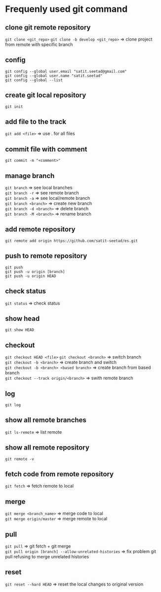 # Frequenly used git command
## clone git remote repository
`git clone <git_repo>`
`git clone -b develop <git_repo>`   => clone project from remote with specific branch

## config
`git config --global user.email "satit.seetad@gmail.com"`<br>
`git config --global user.name "satit.seetad"` <br>
`git config --global --list`<br>

## create git local repository
`git init`

## add file to the track
`git add <file>`            => use . for all files

## commit file with comment
`git commit -m "<comment>"`

## manage branch
`git branch`		        => see local branches<br>
`git branch -r`	            => see remote branch<br>
`git branch -a`	            => see local/remote branch<br>
`git branch <branch>`	    => create new branch<br>
`git branch -d <branch>`	=> delete branch<br>
`git branch -M <branch>`    => rename branch<br>

## add remote repository
`git remote add origin https://github.com/satit-seetad/es.git`

## push to remote repository
`git push`                      <br>
`git push -u origin [branch]`   <br>
`git push -u origin HEAD`       <br>

## check status
`git status`		=> check status

## show head
`git show HEAD`

## checkout
`git checkout HEAD <file>`
`git checkout <branch>`	    => switch branch<br>
`git checkout -b <branch>`	=> create branch and switch<br>
`git checkout -b <branch> <based branch>`	=> create branch from based branch<br>
`git checkout --track origin/<branch>`	=> swith remote branch

## log
`git log`

## show all remote branches
`git ls-remote`	=> list remote

## show all remote repository
`git remote -v`

## fetch code from remote repository
`git fetch`	=> fetch remote to local

## merge
`git merge <branch_name>` => merge code to local<br>
`git merge origin/master` => merge remote to local<br>

## pull
`git pull`				=> git fetch + git merge<br>
`git pull origin [branch] --allow-unrelated-histories`	=> fix problem git pull refusing to merge unrelated histories

## reset
`git reset --hard HEAD`   => reset the local changes to original version

